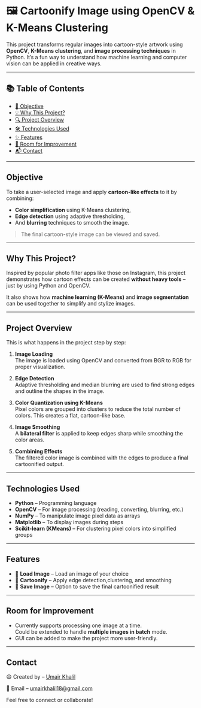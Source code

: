 # 🖼️ Cartoonify Image using OpenCV & K-Means Clustering

This project transforms regular images into cartoon-style artwork using **OpenCV**, **K-Means clustering**, and **image processing techniques** in Python. It’s a fun way to understand how machine learning and computer vision can be applied in creative ways.

---

## 📚 Table of Contents
- [🎯 Objective](#objective)
- [💡 Why This Project?](#why-this-project)
- [🔍 Project Overview](#project-overview)
- [🛠 Technologies Used](#technologies-used)
- [✨ Features](#features)
- [🚀 Room for Improvement](#room-for-improvement)
- [📬 Contact](#contact)

---

## Objective

To take a user-selected image and apply **cartoon-like effects** to it by combining:
- **Color simplification** using K-Means clustering,
- **Edge detection** using adaptive thresholding,
- And **blurring** techniques to smooth the image.

> The final cartoon-style image can be viewed and saved.

---

##  Why This Project?

Inspired by popular photo filter apps like those on Instagram, this project demonstrates how cartoon effects can be created **without heavy tools** – just by using Python and OpenCV.

It also shows how **machine learning (K-Means)** and **image segmentation** can be used together to simplify and stylize images.

---

## Project Overview

This is what happens in the project step by step:

1. **Image Loading**  
   The image is loaded using OpenCV and converted from BGR to RGB for proper visualization.

2. **Edge Detection**  
   Adaptive thresholding and median blurring are used to find strong edges and outline the shapes in the image.

3. **Color Quantization using K-Means**  
   Pixel colors are grouped into clusters to reduce the total number of colors. This creates a flat, cartoon-like base.

4. **Image Smoothing**  
   A **bilateral filter** is applied to keep edges sharp while smoothing the color areas.

5. **Combining Effects**  
   The filtered color image is combined with the edges to produce a final cartoonified output.

---

## Technologies Used

- **Python** – Programming language
- **OpenCV** – For image processing (reading, converting, blurring, etc.)
- **NumPy** – To manipulate image pixel data as arrays
- **Matplotlib** – To display images during steps
- **Scikit-learn (KMeans)** – For clustering pixel colors into simplified groups

---

## Features

- 📂 **Load Image** – Load an image of your choice
- 🎨 **Cartoonify** – Apply edge detection,clustering, and smoothing
- 💾 **Save Image** – Option to save the final cartoonified result

---

## Room for Improvement

- Currently supports processing one image at a time.  
  Could be extended to handle **multiple images in batch** mode.
- GUI can be added to make the project more user-friendly.

---

## Contact

😄 Created by – [Umair Khalil](https://www.linkedin.com/in/umair-khalil18/)

📧 Email – umairkhalil18@gmail.com

Feel free to connect or collaborate!
